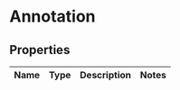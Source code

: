 # Annotation

## Properties
Name | Type | Description | Notes
------------ | ------------- | ------------- | -------------
